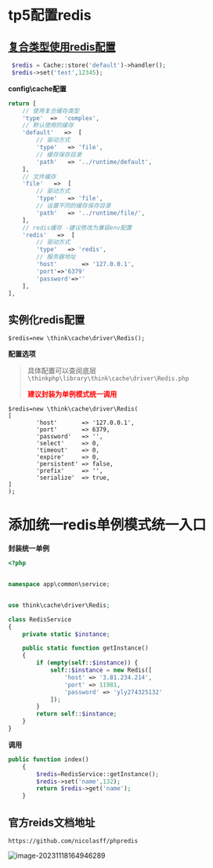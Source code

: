 # tp5配置redis

## [复合类型使用redis配置](https://www.kancloud.cn/manual/thinkphp5_1/354116)

```php
 $redis = Cache::store('default')->handler();
 $redis->set('test',12345);
```

**config\cache配置**

```php
return [
    // 使用复合缓存类型
    'type'  =>  'complex',
    // 默认使用的缓存
    'default'   =>  [
        // 驱动方式
        'type'   => 'file',
        // 缓存保存目录
        'path'   => '../runtime/default',
    ],
    // 文件缓存
    'file'   =>  [
        // 驱动方式
        'type'   => 'file',
        // 设置不同的缓存保存目录
        'path'   => '../runtime/file/',
    ],  
    // redis缓存 -建议修改为兼容env配置
    'redis'   =>  [
        // 驱动方式
        'type'   => 'redis',
        // 服务器地址
        'host'       => '127.0.0.1',
        'port'=>'6379'
        'password'=>''
    ],     
],
```

## 实例化redis配置



```shell
$redis=new \think\cache\driver\Redis();
```

**配置选项**

> 具体配置可以查阅底层`\thinkphp\library\think\cache\driver\Redis.php`
>
> **<font color='red'>建议封装为单例模式统一调用</font>**

```shell
$redis=new \think\cache\driver\Redis(
[
        'host'       => '127.0.0.1',
        'port'       => 6379,
        'password'   => '',
        'select'     => 0,
        'timeout'    => 0,
        'expire'     => 0,
        'persistent' => false,
        'prefix'     => '',
        'serialize'  => true,
]
);
```



# 添加统一redis单例模式统一入口

**封装统一单例**

```php
<?php


namespace app\common\service;


use think\cache\driver\Redis;

class RedisService
{
    private static $instance;

    public static function getInstance()
    {
        if (empty(self::$instance)) {
            self::$instance = new Redis([
                'host' => '3.81.234.214',
                'port' => 11981,
                'password' => 'yly274325132'
            ]);
        }
        return self::$instance;
    }
}
```

**调用**

```php
public function index()
    {
        $redis=RedisService::getInstance();
        $redis->set('name',132);
        return $redis->get('name');
    }
```

## 官方reids文档地址

```shell
https://github.com/nicolasff/phpredis
```

![image-20231118164946289](https://gitee.com/yaolliuyang/blogImages/raw/master/blogImages/image-20231118164946289.png)